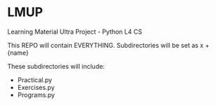 # LMUP
Learning Material Ultra Project - Python L4 CS

This REPO will contain EVERYTHING.
Subdirectories will be set as x + {name}

These subdirectories will include:
* Practical.py
* Exercises.py
* Programs.py
